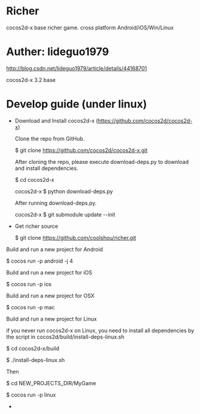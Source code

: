 # Richer
cocos2d-x base richer game. cross platform Android/iOS/Win/Linux

# Auther: lideguo1979
http://blog.csdn.net/lideguo1979/article/details/44168701

 cocos2d-x 3.2 base

# Develop guide (under linux)
 * Download and Install cocos2d-x (https://github.com/cocos2d/cocos2d-x)

    Clone the repo from GitHub.
    
     $ git clone https://github.com/cocos2d/cocos2d-x.git
     
    After cloning the repo, please execute download-deps.py to download and install dependencies.
    
     $ cd cocos2d-x
     
     cocos2d-x $ python download-deps.py
     
    After running download-deps.py.
    
     cocos2d-x $ git submodule update --init

 * Get richer source
  
   $ git clone https://github.com/coolshou/richer.git

 Build and run a new project for Android

$ cocos run -p android -j 4

 Build and run a new project for iOS

$ cocos run -p ios

 Build and run a new project for OSX

$ cocos run -p mac

 Build and run a new project for Linux

if you never run cocos2d-x on Linux, you need to install all dependencies by the script in cocos2d/build/install-deps-linux.sh

$ cd cocos2d-x/build

$ ./install-deps-linux.sh

Then

$ cd NEW_PROJECTS_DIR/MyGame

$ cocos run -p linux

 
 * 
